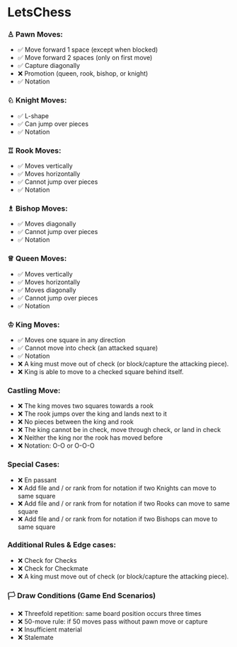 # LetsChess


### ♙ Pawn Moves:  
- ✅ Move forward 1 space (except when blocked)
- ✅ Move forward 2 spaces (only on first move)
- ✅ Capture diagonally
- ❌ Promotion (queen, rook, bishop, or knight)
- ✅ Notation

### ♘ Knight Moves:
- ✅ L-shape
- ✅ Can jump over pieces
- ✅ Notation

### ♖ Rook Moves:
- ✅ Moves vertically
- ✅ Moves horizontally
- ✅ Cannot jump over pieces
- ✅ Notation

### ♗ Bishop Moves:
- ✅ Moves diagonally
- ✅ Cannot jump over pieces
- ✅ Notation

### ♕ Queen Moves:
- ✅ Moves vertically
- ✅ Moves horizontally
- ✅ Moves diagonally
- ✅ Cannot jump over pieces
- ✅ Notation

### ♔ King Moves:
- ✅ Moves one square in any direction
- ✅ Cannot move into check (an attacked square)
- ✅ Notation
- ❌ A king must move out of check (or block/capture the attacking piece).
- ❌ King is able to move to a checked square behind itself.

### Castling Move:
- ❌ The king moves two squares towards a rook
- ❌ The rook jumps over the king and lands next to it
- ❌ No pieces between the king and rook
- ❌ The king cannot be in check, move through check, or land in check
- ❌ Neither the king nor the rook has moved before
- ❌ Notation: O-O or O-O-O

### Special Cases:
- ❌ En passant
- ❌ Add file and / or rank from for notation if two Knights can move to same square
- ❌ Add file and / or rank from for notation if two Rooks can move to same square
- ❌ Add file and / or rank from for notation if two Bishops can move to same square

### Additional Rules & Edge cases:
- ❌ Check for Checks
- ❌ Check for Checkmate
- ❌ A king must move out of check (or block/capture the attacking piece).

### 🏳️ Draw Conditions (Game End Scenarios)
- ❌ Threefold repetition: same board position occurs three times
- ❌ 50-move rule: if 50 moves pass without pawn move or capture
- ❌ Insufficient material
- ❌ Stalemate